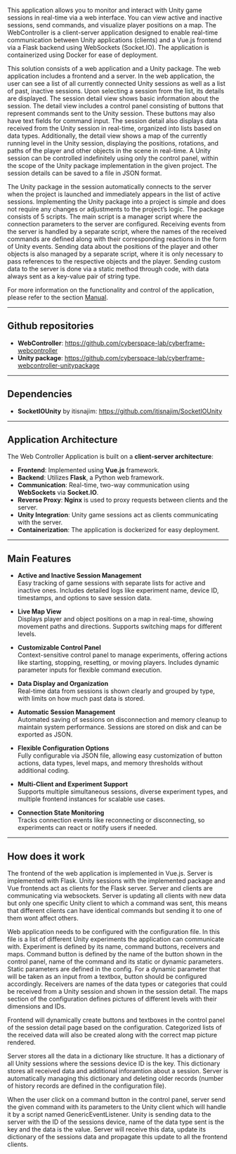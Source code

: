 This application allows you to monitor and interact with Unity game sessions in real-time via a web interface. You can view active and inactive sessions, send commands, and visualize player positions on a map. The WebController is a client-server application designed to enable real-time communication between Unity applications (clients) and a Vue.js frontend via a Flask backend using WebSockets (Socket.IO). The application is containerized using Docker for ease of deployment.

This solution consists of a web application and a Unity package. The web application includes a frontend and a server. In the web application, the user can see a list of all currently connected Unity sessions as well as a list of past, inactive sessions. Upon selecting a session from the list, its details are displayed. The session detail view shows basic information about the session. The detail view includes a control panel consisting of buttons that represent commands sent to the Unity session. These buttons may also have text fields for command input. The session detail also displays data received from the Unity session in real-time, organized into lists based on data types. Additionally, the detail view shows a map of the currently running level in the Unity session, displaying the positions, rotations, and paths of the player and other objects in the scene in real-time. A Unity session can be controlled indefinitely using only the control panel, within the scope of the Unity package implementation in the given project. The session details can be saved to a file in JSON format.

The Unity package in the session automatically connects to the server when the project is launched and immediately appears in the list of active sessions. Implementing the Unity package into a project is simple and does not require any changes or adjustments to the project’s logic. The package consists of 5 scripts. The main script is a manager script where the connection parameters to the server are configured. Receiving events from the server is handled by a separate script, where the names of the received commands are defined along with their corresponding reactions in the form of Unity events. Sending data about the positions of the player and other objects is also managed by a separate script, where it is only necessary to pass references to the respective objects and the player. Sending custom data to the server is done via a static method through code, with data always sent as a key-value pair of string type.

For more information on the functionality and control of the application, please refer to the section [Manual](manual.md).

---

## Github repositories

- **WebController**: <https://github.com/cyberspace-lab/cyberframe-webcontroller>
- **Unity package**: <https://github.com/cyberspace-lab/cyberframe-webcontroller-unitypackage>

---

## Dependencies

- **SocketIOUnity** by itisnajim: <https://github.com/itisnajim/SocketIOUnity>

---

## Application Architecture

The Web Controller Application is built on a **client-server architecture**:

- **Frontend**: Implemented using **Vue.js** framework.
- **Backend**: Utilizes **Flask**, a Python web framework.
- **Communication**: Real-time, two-way communication using **WebSockets** via **Socket.IO**.
- **Reverse Proxy**: **Nginx** is used to proxy requests between clients and the server.
- **Unity Integration**: Unity game sessions act as clients communicating with the server.
- **Containerization**: The application is dockerized for easy deployment.

---

## Main Features

- **Active and Inactive Session Management**  
  Easy tracking of game sessions with separate lists for active and inactive ones. Includes detailed logs like experiment name, device ID, timestamps, and options to save session data.

- **Live Map View**  
  Displays player and object positions on a map in real-time, showing movement paths and directions. Supports switching maps for different levels.

- **Customizable Control Panel**  
  Context-sensitive control panel to manage experiments, offering actions like starting, stopping, resetting, or moving players. Includes dynamic parameter inputs for flexible command execution.

- **Data Display and Organization**  
  Real-time data from sessions is shown clearly and grouped by type, with limits on how much past data is stored.

- **Automatic Session Management**  
  Automated saving of sessions on disconnection and memory cleanup to maintain system performance. Sessions are stored on disk and can be exported as JSON.

- **Flexible Configuration Options**  
  Fully configurable via JSON file, allowing easy customization of button actions, data types, level maps, and memory thresholds without additional coding.

- **Multi-Client and Experiment Support**  
  Supports multiple simultaneous sessions, diverse experiment types, and multiple frontend instances for scalable use cases.

- **Connection State Monitoring**  
  Tracks connection events like reconnecting or disconnecting, so experiments can react or notify users if needed.

---

## How does it work

The frontend of the web application is implemented in Vue.js. Server is implemented with Flask. Unity sessions with the implemented package and Vue frontends act as clients for the Flask server. Server and clients are communicating via websockets. Server is updating all clients with new data but only one specific Unity client to which a command was sent, this means that different clients can have identical commands but sending it to one of them wont affect others.

Web application needs to be configured with the configuration file. In this file is a list of different Unity experiments the application can communicate with. Experiment is defined by its name, command buttons, receivers and maps. Command button is defined by the name of the button shown in the control panel, name of the command and its static or dynamic parameters. Static parameters are defined in the config. For a dynamic parameter that will be taken as an input from a textbox, button should be configured accordingly. Receivers are names of the data types or categories that could be received from a Unity session and shown in the session detail. The maps section of the configuration defines pictures of different levels with their dimensions and IDs.

Frontend will dynamically create buttons and textboxes in the control panel of the session detail page based on the configuration. Categorized lists of the received data will also be created along with the correct map picture rendered. 

Server stores all the data in a dictionary like structure. It has a dictionary of all Unity sessions where the sessions device ID is the key. This dictionary stores all received data and additional inforamtion about a session. Server is automatically managing this dictionary and deleting older records (number of history records are defined in the configuration file).

When the user click on a command button in the control panel, server send the given command with its parameters to the Unity client which will handle it by a script named GenericEventListener. Unity is sending data to the server with the ID of the sessions device, name of the data type sent is the key and the data is the value. Server will receive this data, update its dictionary of the sessions data and propagate this update to all the frontend clients.